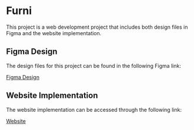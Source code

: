 # Furni

This project is a web development project that includes both design files in Figma and the website implementation.

## Figma Design

The design files for this project can be found in the following Figma link:

[Figma Design](<https://www.figma.com/file/m2Z0y3Rp4MLXVUgAaytCzM/Furniture-Website--Landing-Page-UI-Design-(Community)?node-id=0%3A1&mode=dev>)

## Website Implementation

The website implementation can be accessed through the following link:

[Website](https://furnioasis.netlify.app/)
